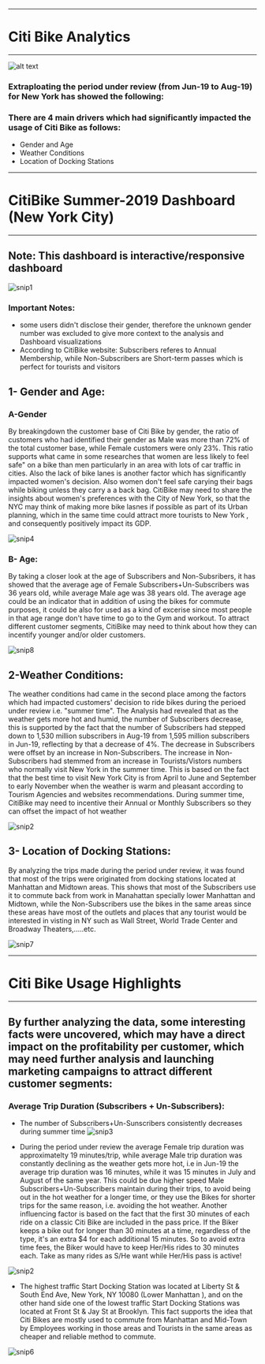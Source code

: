 
<hr>

# Citi Bike Analytics

<hr>


![alt text](https://cdn.vox-cdn.com/thumbor/9xMnoERlzWNChnmhlq3rsdnDfIQ=/0x0:2000x1333/1200x800/filters:focal(808x551:1128x871)/cdn.vox-cdn.com/uploads/chorus_image/image/64744160/170920_14_05_28_5DS_6462.0.jpg)

### Extraploating the period under review (from Jun-19 to Aug-19) for New York has showed the following:

### There are 4 main drivers which had significantly impacted the usage of Citi Bike as follows:

* Gender and Age
* Weather Conditions
* Location of Docking Stations

<hr>

# CitiBike Summer-2019 Dashboard (New York City)

<hr>

## Note: This dashboard is interactive/responsive dashboard


![snip1](Images/snip1.PNG)




### Important Notes: 
* some users didn't disclose their gender, therefore the unknown gender number was excluded to give more context to the analysis and Dashboard visualizations
* According to CitiBike website: Subscribers referes to Annual Membership, while Non-Subscribers are Short-term passes which is  perfect for tourists and visitors 




## 1- Gender and Age:






### A-Gender

By breakingdown the customer base of Citi Bike by gender, the ratio of customers who had identified their gender as Male was more than 72% of the total customer base, while Female customers were only 23%. This ratio supports what came in some researches that women are less likely to feel safe" on a bike than men particularly in an area with lots of car traffic in cities. Also the lack of bike lanes is another factor which has significantly impacted women's decision. Also women don't feel safe carying their bags while biking unless they carry a a back bag.
CitiBike may need to share the insights about women's preferences with the City of New York, so that the NYC may think of making more bike lasnes if possible as part of its Urban planning, which in the same time could  attract more tourists to New York , and consequently positively impact its GDP.


![snip4](Images/snip4.PNG)



### B- Age:
   
By taking a closer look at the age of Subscribers and Non-Subsribers, it has showed that the average age of Female Subscribers+Un-Subscribers was 36 years old, while average Male age was 38 years old. The average age could be an indicator that in addition of using the bikes for commute purposes, it could be also for used as a kind of excerise since most people in that age range don't have time to go to the Gym and workout.
To attract different customer segments, CitiBike may need to think about how they can incentify younger and/or older customers.



![snip8](Images/snip8.PNG)


## 2-Weather Conditions:







The weather conditions had came in the second place among the factors which had impacted customers' decision to ride bikes during the perioed under review i.e. "summer time". The Analysis had revealed that as the weather gets more hot and humid, the number of Subscribers decrease, this is supported by the fact that the number of Subscribers had stepped down to 1,530 million subscribers in Aug-19 from 1,595 million subscribers in Jun-19, reflecting by that a decrease of 4%.
The decrease in Subscribers were offset by an increase in Non-Subscribers. The increase in Non-Subscribers had stemmed from an increase in Tourists/Vistors numbers who normally visit New York in the summer time. This is based on the fact that the best time to visit New York City is from April to June and September to early November when the weather is warm and pleasant according to Tourism Agencies and websites recommendations.
During summer time, CitiBike may need to incentive their Annual or Monthly Subscribers so they can offset the impact of hot weather


![snip2](Images/snip2.PNG)



## 3- Location of Docking Stations:









By analyzing the trips made during the period under review, it was found that most of the trips were originated from docking stations located at Manhattan  and Midtown areas. This shows that most of the Subscribers use it to commute back from work in Manahattan specially lower Manhattan and Midtown, while the Non-Subscribers use the bikes in the same areas since these areas have most of the outlets and places that any tourist would be interested in visting in NY such as Wall Street,  World Trade Center and Broadway Theaters,.....etc.

![snip7](Images/snip7.PNG)

<hr>

# Citi Bike Usage Highlights

<hr>


## By further analyzing the data, some interesting  facts were uncovered, which may have a direct impact on the profitability per customer, which may need further analysis and launching marketing campaigns to attract different customer segments:

### Average Trip Duration (Subscribers + Un-Subscribers):

* The number of Subscribers+Un-Sunscribers consistently decreases during summer time
![snip3](Images/snip3.PNG)



* During the period under review the average Female trip duration was approximatelty 19 minutes/trip, while average Male trip duration was constantly declining as the weather gets more hot, i.e in Jun-19 the average trip duration was 16 minutes, while it was 15 minutes in July and August of the same year. This could be due higher speed Male Subscribers+Un-Subscribers maintain during their trips, to avoid being out in the hot weather for a longer time, or they use the Bikes for shorter trips for the same reason, i.e. avoiding the hot weather.
Another influencing  factor is based on the fact that the first 30 minutes of each ride on a classic Citi Bike are included in the pass price. If the Biker keeps a bike out for longer than 30 minutes at a time, regardless of the type, it's an extra $4 for each additional 15 minutes. So to avoid extra time fees, the Biker would have to keep Her/His rides to 30 minutes each. Take as many rides as S/He want while Her/His pass is active!


![snip2](Images/snip2.PNG)

* The highest traffic Start Docking Station was located at Liberty St & South End Ave, New York, NY 10080 (Lower Manhattan ), and on the other hand side one of the lowest traffic Start Docking Stations was located at Front St & Jay St at Brooklyn. This fact supports the idea that Citi Bikes are mostly used to commute from Manhattan  and Mid-Town by Employees working in those areas and Tourists in the same areas as cheaper and reliable method to commute. 

![snip6](Images/snip6.PNG)



